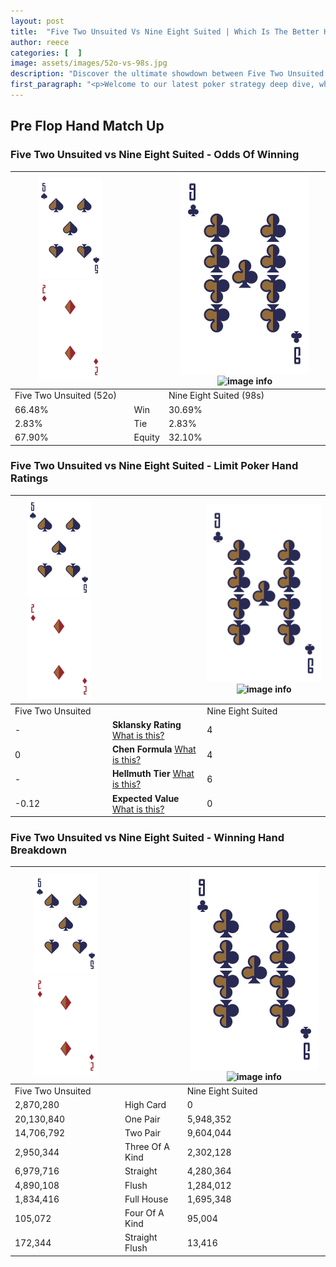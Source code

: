 ```yaml
---
layout: post
title:  "Five Two Unsuited Vs Nine Eight Suited | Which Is The Better Hand In Poker? A Complete Guide"
author: reece
categories: [  ]
image: assets/images/52o-vs-98s.jpg
description: "Discover the ultimate showdown between Five Two Unsuited and Nine Eight Suited in poker! Uncover the odds, strategies, and scenarios where one hand triumphs over the other. Get ready to up your poker game with this thrilling analysis."
first_paragraph: "<p>Welcome to our latest poker strategy deep dive, where we're pitting two distinct hands against each other in a high-stakes showdown: Five Two Unsuited vs Nine Eight Suited.</p><p>In the dynamic world of poker, every decision counts, and knowing which hand holds the upper hand is key to your success at the table.</p><p>In this article, we'll dissect these two hands, explore the scenarios where one dominates the other, and equip you with the knowledge to make strategic choices that can tip the odds in your favor.</p><p>Get ready to unravel the intriguing dynamics of these poker hands and elevate your game to new heights.</p>"
---
```




[comment]: # (sp0)

## Pre Flop Hand Match Up

<div class="table hand-ratings" markdown="1"> 



### Five Two Unsuited vs Nine Eight Suited - Odds Of Winning


    
| ![image info](assets/images/hand1/5.png) ![image info](assets/images/hand1/2o.png) |  | ![image info](assets/images/hand2/9.png) ![image info](assets/images/hand2/8s.png) |
| -------- | -------- | -------- |
| Five Two Unsuited (52o) |  | Nine Eight Suited (98s) |
| 66.48% | Win | 30.69% |
| 2.83% | Tie | 2.83% |
| 67.90% | Equity | 32.10% |




[comment]: # (sp1)



### Five Two Unsuited vs Nine Eight Suited - Limit Poker Hand Ratings


    
| ![image info](assets/images/hand1/5.png) ![image info](assets/images/hand1/2o.png) |  | ![image info](assets/images/hand2/9.png) ![image info](assets/images/hand2/8s.png) |
| -------- | -------- | -------- |
| Five Two Unsuited |  | Nine Eight Suited |
| - | **Sklansky Rating** [What is this?](/sklansky-rating-explained) | 4 |
| 0 | **Chen Formula** [What is this?](/chen-formula-explained) | 4 |
| - | **Hellmuth Tier** [What is this?](/Hellmuth-tier-explained) | 6 |
| -0.12 | **Expected Value** [What is this?](/expected-value-explained) | 0 |




[comment]: # (sp2)



### Five Two Unsuited vs Nine Eight Suited - Winning Hand Breakdown


    
| ![image info](assets/images/hand1/5.png) ![image info](assets/images/hand1/2o.png) |  | ![image info](assets/images/hand2/9.png) ![image info](assets/images/hand2/8s.png) |
| -------- | -------- | -------- |
| Five Two Unsuited |  | Nine Eight Suited |
| 2,870,280 | High Card | 0 |
| 20,130,840 | One Pair | 5,948,352 |
| 14,706,792 | Two Pair | 9,604,044 |
| 2,950,344 | Three Of A Kind | 2,302,128 |
| 6,979,716 | Straight | 4,280,364 |
| 4,890,108 | Flush | 1,284,012 |
| 1,834,416 | Full House | 1,695,348 |
| 105,072 | Four Of A Kind | 95,004 |
| 172,344 | Straight Flush | 13,416 |




[comment]: # (sp3)



</div>

[comment]: # (sp4)



[comment]: # (sp5)

